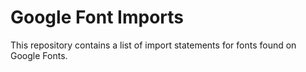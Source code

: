 # Google Font Imports
This repository contains a list of import statements for fonts found on Google Fonts. 
